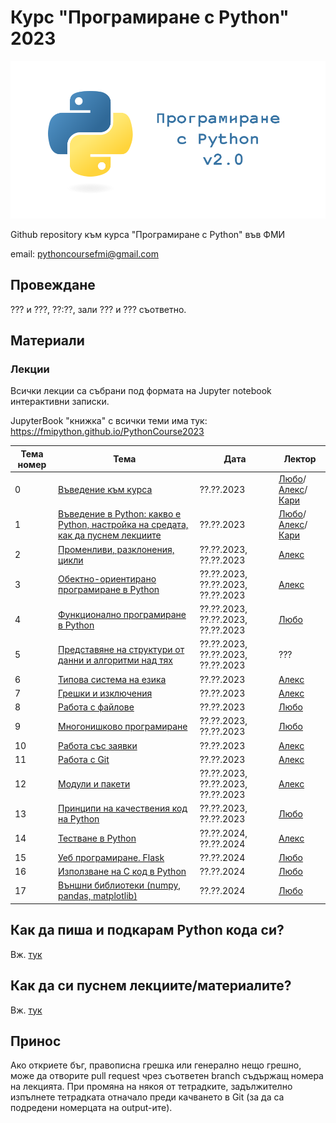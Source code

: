 # Курс "Програмиране с Python" 2023

![Logo](misc/logo.png)

Github repository към курса "Програмиране с Python" във ФМИ

email: pythoncoursefmi@gmail.com

## Провеждане
??? и ???, ??:??, зали ??? и ??? съответно.

## Материали

### Лекции

Всички лекции са събрани под формата на Jupyter notebook интерактивни записки. 

JupyterBook "книжка" с всички теми има тук: https://fmipython.github.io/PythonCourse2023

| Тема номер | Тема                                                      | Дата       | Лектор     |
| ---------- | --------------------------------------------------------- | ---------- | ---------- |
| 0 | [Въведение към курса](./00%20-%20Course%20intro/) | ??.??.2023 | [Любо](https://github.com/lyubolp)/[Алекс](https://github.com/yalishanda42)/[Кари](https://github.com/karinaghristova) |
| 1          | [Въведение в Python: какво е Python, настройка на средата, как да пуснем лекциите](./01%20-%20Intro%20to%20Python/) | ??.??.2023 | [Любо](https://github.com/lyubolp)/[Алекс](https://github.com/yalishanda42)/[Кари](https://github.com/karinaghristova) |
| 2          | [Променливи, разклонения, цикли](./02%20-%20Variables,%20types,%20control%20flow/) | ??.??.2023, ??.??.2023 | [Алекс](https://github.com/yalishanda42) |
| 3          | [Обектно-ориентирано програмиране в Python](./03%20-%20OOP/)                           | ??.??.2023, ??.??.2023, ??.??.2023 | [Алекс](https://github.com/yalishanda42) |
| 4          | [Функционално програмиране в Python](./04%20-%20Functional%20Programming/)             | ??.??.2023, ??.??.2023, ??.??.2023 | [Любо](https://github.com/lyubolp)  |
| 5          | [Представяне на структури от данни и алгоритми над тях](./05%20-%20Data%20Structures%20and%20Oddities/)     | ??.??.2023, ??.??.2023, ??.??.2023 | ???       |
| 6          | [Типова система на езика](./06%20-%20Typing%20Hints/)                                   | ??.??.2023 | [Алекс](https://github.com/yalishanda42)      |
| 7          | [Грешки и изключения](./07%20-%20Exceptions%20Handling/) | ??.??.2023 | [Алекс](https://github.com/yalishanda42)      |
| 8          | [Работа с файлове](./08%20-%20Files/) | ??.??.2023 | [Любо](https://github.com/lyubolp)       |
| 9          | [Многонишково програмиране](./09%20-%20Multithreading/) | ??.??.2023, ??.??.2023 | [Любо](https://github.com/lyubolp)       |
| 10         | [Работа със заявки](./10%20-%20requests/) | ??.??.2023 | [Алекс](https://github.com/yalishanda42)      |
| 11         | [Работа с Git](./11%20-%20Git/)                                              | ??.??.2023 | [Алекс](https://github.com/yalishanda42)      |
| 12         | [Модули и пакети](./12%20-%20Modules/)                                           | ??.??.2023, ??.??.2023, ??.??.2023 | [Алекс](https://github.com/yalishanda42)      |
| 13         | [Принципи на качествения код на Python](./13%20-%20Clean%20code/)                     | ??.??.2023, ??.??.2023 | [Любо](https://github.com/lyubolp)       |
| 14         | [Тестване в Python](./14%20-%20Testing/)                                         | ??.??.2024, ??.??.2024 | [Алекс](https://github.com/yalishanda42)      |
| 15         | [Уеб програмиране. Flask](./15%20-%20Web%20programming/)                                   | ??.??.2024 | [Любо](https://github.com/lyubolp)       |
| 16         | [Използване на C код в Python](./16%20-%20Using%20C%20code%20in%20Python/)                              | ??.??.2024 | [Любо](https://github.com/lyubolp)       |
| 17         | [Външни библиотеки (numpy, pandas, matplotlib)](./17%20-%20numpy,%20pandas,%20matplotlib/)             | ??.??.2024 | [Любо](https://github.com/lyubolp)       |

## Как да пиша и подкарам Python кода си?

Вж. [тук](./01%20-%20Intro%20to%20Python/install-n-setup.md)

## Как да си пуснем лекциите/материалите?

Вж. [тук](./01%20-%20Intro%20to%20Python/notebooks.md)

## Принос

Ако откриете бъг, правописна грешка или генерално нещо грешно, може да отворите pull request чрез съответен branch съдържащ номера на лекцията. При промяна на някоя от тетрадките, задължително изпълнете тетрадката отначало преди качването в Git (за да са подредени номерцата на output-ите).
